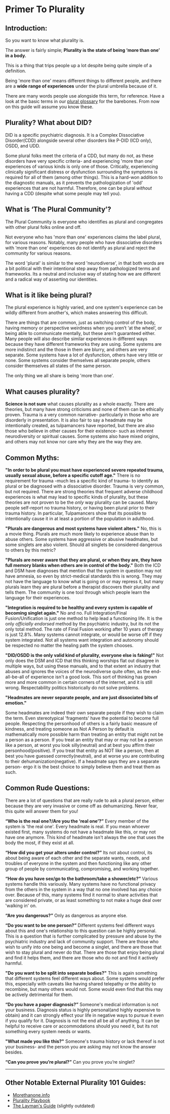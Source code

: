 # Primer To Plurality

## Introduction:
So you want to know what plurality is.

The answer is fairly simple;
**Plurality is the state of being ‘more than one’ in a body.**

This is a thing that trips people up a lot despite being quite simple of a definition.

Being 'more than one' means different things to different people, and there are a **wide range of experiences** under the plural umbrella because of it.

There are many words people use alongside this term, for reference. Have a look at the basic terms in our [plural glossary](glossary) for the barebones. From now on this guide will assume you know these.

## Plurality? What about DID?
DID is a specific psychiatric diagnosis. It is a Complex Dissociative Disorder(CDD) alongside several other disorders like P-DID (ICD only), OSDD, and UDD.

Some plural folks meet the criteria of a CDD, but many do not, as these disorders have very specific criteria- and experiencing 'more than one' experiences of various kinds is only one of those.
Critically, experiencing clinically significant distress or dysfunction surrounding the symptoms is required for all of them (among other things). 
This is a hard-won addition to the diagnostic manuals, as it prevents the pathologization of 'odd' experiences that are not harmful.
Therefore, one can be plural *without* having a CDD (despite what some people may tell you).

## What is ‘The Plural Community’?
The Plural Community is everyone who identifies as plural and congregates with other plural folks online and off.

Not everyone who has 'more than one' experiences claims the label plural, for various reasons. Notably, many people who have dissociative disorders with 'more than one' experiences do not identify as plural and reject the community for various reasons.

The word 'plural' is similar to the word 'neurodiverse', in that both words are a bit political with their intentional step away from pathologized terms and frameworks.
Its a neutral and inclusive way of stating how we are different and a radical way of asserting our identities.

## What is it like being plural?
The plural experience is highly varied, and one system's experience can be wildly different from another's, which makes answering this difficult.

There are things that are common, just as switching control of the body, having memory or perspective weirdness when you aren’t ‘at the wheel’, or being able to communicate mentally, but these aren't guaranteed either.
Many people will also describe similar experiences in different ways because they have different frameworks they are using.
Some systems are more indistinct and the those in them are blurry, and others are very separate. Some systems have a lot of dysfunction, others have very little or none. Some systems consider themselves all separate people, others consider themselves all states of the same person.

The only thing we all share is being 'more than one'.

## What causes plurality?
**Science is not sure** what causes plurality as a whole exactly. There are theories, but many have strong criticisms and none of them can be ethically proven.
Trauma is a very common narrative- particularly in those who are disorderly in presentation. It is also fair to say a headmate may be intentionally created, as tulpamancers have reported, but there are also those who believe in other causes for their existence- such as inherent neurodiversity or spiritual causes. Some systems also have mixed origins, and others may not know nor care why they are the way they are.

## Common Myths:
**"In order to be plural you must have experienced severe repeated trauma, usually sexual abuse, before a specific cutoff age."**
There is no requirement for trauma -much les a specific kind of trauma- to identify as plural or be diagnosed with a dissociative disorder.
Trauma is very common, but not required.
There are strong theories that frequent adverse childhood experiences is what may lead to specific kinds of plurality, but these theories are not proven to be the _only_ way plurality can be caused.
Many people self-report no trauma history, or having been plural prior to their trauma history. In particular, Tulpamancers show that its possible to intentionally cause it in at least a portion of the population in adulthood.


**"Plurals are dangerous and most systems have violent alters."**
No, this is a movie thing. Plurals are much more likely to experience abuse than to abuse others. Some systems have aggressive or abusive headmates, but some singlets are also violent. Should all singlets be considered dangerous to others by this metric?


**"Plurals are never aware that they are plural, or when they are, they have full memory blanks when others are in control of the body."**
Both the ICD and DSM have diagnoses that mention that the system in question may not have amnesia, so even by strict-medical standards this is wrong.
They may not have the language to know what is going on or may repress it, but many plurals learn they are plural before a therapist discovers their plurality and tells them.
The community is one tool through which people learn the language for their experiences.


**"Integration is required to be healthy and every system is capable of becoming singlet again."**
No and no.
Full Integration/Final Fusion/Unification is just one method to help lead a functioning life. It is the only _officially endorsed_ method by the psychiatric industry, but its not the only total method.
The rate of Final Fusion working after 10 years of therapy is just 12.8%.
Many systems cannot integrate, or would be worse off if they system integrated.
Not all systems want integration and autonomy should be respected no matter the healing path the system chooses.


**"DID/OSDD is the only valid kind of plurality, everyone else is faking!"**
Not only does the DSM and ICD that this thinking worships flat out disagree in multiple ways, but using these manuals, and to that extent an industry that abuses and ignores the voices of the neurodiverse quite often, as the end-all-be-all of experience isn't a good look.
This sort of thinking has grown more and more common in certain corners of the internet, and it is still wrong. Respectability politics historically do not solve problems.

**"Headmates are never separate people, and are just dissociated bits of emotion."**

Some headmates are indeed their own separate people if they wish to claim the term. Even stereotypical 'fragments' have the potential to become full people.
Respecting the personhood of others is a fairly basic measure of kindness, and treating someone as Not A Person by default is mathematically more possible harm than treating an entity that might not be a person as a person.
If you treat an entity that may or may not be a person like a person, at worst you look silly(neutral) and at best you affirm their personhood(positive). If you treat that entity as NOT like a person, then at best you have guessed correctly(neutral), and at worse you are contributing to their dehumanization(negative).
If a headmate says they are a separate person- ergo it is the best choice to simply believe them and treat them as such.

## Common Rude Questions:
There are a lot of questions that are really rude to ask a plural person, either because they are very invasive or come off as dehumanizing. Never fear, this quite will answer them for you!

**“Who is the real one?/Are you the ‘real one’?”**
Every member of the system is 'the real one'. Every headmate is real. If you mean whoever existed first, many systems do not have a headmate like this, or may not have one anymore. This kind of headmate isn't always the one that uses the body the most, if they exist at all.

**“How did you get your alters under control?”**
Its not about control, its about being aware of each other and the separate wants, needs, and troubles of everyone in the system and then functioning like any other group of people by communicating, compromising, and working together.

**“How do you have sex/go to the bathroom/take a shower/etc?”**
Various systems handle this variously. Many systems have no functional privacy from the others in the system in a way that no one involved has any choice over. Because of this, many systems find it normal to share activities that are considered private, or as least something to not make a huge deal over 'walking in' on.

**“Are you dangerous?”**
Only as dangerous as anyone else.

**“Do you want to be one person?”**
Different systems feel different ways about this and one's relationship to this question can be highly personal. This is a question that is further complicated by pressure and abuse by the psychiatric industry and lack of community support.
There are those who wish to unify into one being and become a singlet, and there are those that wish to stay plural and never do that. There are those that enjoy being plural and find it helps them, and there are those who do not and find it actively harmful.

**"Do you want to be split into separate bodies?"**
This is again something that different systems feel different ways about. Some systems would prefer this, especially with caveats like having shared telepathy or the ability to recombine, but many others would not. Some would even find that this may be actively detrimental for them.

**“Do you have a paper diagnosis?”**
Someone's medical information is not your business. Diagnosis status is highly personal(and highly expensive to obtain) and it can strongly effect your life in negative ways to pursue it even if you qualify for it.
Diagnosis is not the end all be all of anything. It can be helpful to receive care or accommodations should you need it, but its not something every system needs or wants.

**"What made you like this?"**
Someone's trauma history or lack thereof is not your business- and the person you are asking may not know the answer besides.

**“Can you prove you’re plural?”**
Can you prove you’re singlet?

---

## Other Notable External Plurality 101 Guides:
- [Morethanone.info](https://morethanone.info/)
- [Plurality Playbook](https://freyasspirit.com/plurality-playbook/)
- [The Layman's Guide](http://www.karitas.net/blackbirds/layman/) (slightly outdated)
